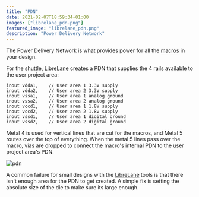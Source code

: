 ```yaml
---
title: "PDN"
date: 2021-02-07T18:59:34+01:00
images: ["librelane_pdn.png"]
featured_image: "librelane_pdn.png"
description: "Power Delivery Network"
---
```


The Power Delivery Network is what provides power for all the [macros](/terminology/macro) in your design.

For the shuttle, [LibreLane](/terminology/librelane) creates a PDN that supplies the 4 rails available to the user project area:

    inout vdda1,    // User area 1 3.3V supply
    inout vdda2,    // User area 2 3.3V supply
    inout vssa1,    // User area 1 analog ground
    inout vssa2,    // User area 2 analog ground
    inout vccd1,    // User area 1 1.8V supply
    inout vccd2,    // User area 2 1.8v supply
    inout vssd1,    // User area 1 digital ground
    inout vssd2,    // User area 2 digital ground

Metal 4 is used for vertical lines that are cut for the macros, and Metal 5 routes over the top of everything.
When the metal 5 lines pass over the macro, vias are dropped to connect the macro's internal PDN to the user project area's PDN.

![pdn](/librelane_pdn.png)

A common failure for small designs with the [LibreLane](/terminology/librelane) tools is that there isn't enough area for the PDN to get created. A simple fix is setting the absolute size of the die to make sure its large enough.
